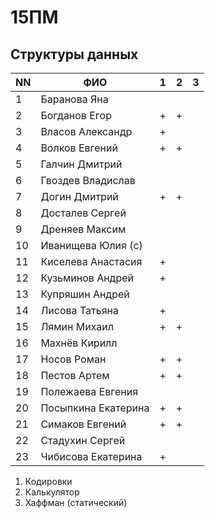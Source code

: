 # 15ПМ
## Структуры данных

| NN  | ФИО                   | 1   | 2   | 3   |
| --- | --------------------- | --- | --- | --- |
| 1   | Баранова Яна          |     |     |     |
| 2   | Богданов Егор         | +   | +   |     |
| 3   | Власов Александр      | +   |     |     |
| 4   | Волков Евгений        | +   | +   |     |
| 5   | Галчин Дмитрий        |     |     |     |
| 6   | Гвоздев Владислав     |     |     |     |
| 7   | Догин Дмитрий         | +   | +   |     |
| 8   | Досталев Сергей       |     |     |     |
| 9   | Дреняев Максим        |     |     |     |
| 10  | Иванищева Юлия (с)    |     |     |     |
| 11  | Киселева Анастасия    | +   |     |     |
| 12  | Кузьминов Андрей      | +   |     |     |
| 13  | Купряшин Андрей       |     |     |     |
| 14  | Лисова Татьяна        | +   |     |     |
| 15  | Лямин Михаил          | +   | +   |     |
| 16  | Махнёв Кирилл         |     |     |     |
| 17  | Носов Роман           | +   | +   |     |
| 18  | Пестов Артем          | +   | +   |     |
| 19  | Полежаева Евгения     |     |     |     |
| 20  | Посыпкина Екатерина   | +   | +   |     |
| 21  | Симаков Евгений       | +   | +   |     |
| 22  | Стадухин Сергей       |     |     |     |
| 23  | Чибисова Екатерина    | +   |     |     |

1. Кодировки
2. Калькулятор
3. Хаффман (статический)

